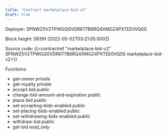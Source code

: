 ```yaml
---
title: "Contract marketplace-bid-v2"
draft: true
---
```

Deployer: SPNWZ5V2TPWGQGVDR6T7B6RQ4XMGZ4PXTEE0VQ0S


 



Block height: 58391 (2022-05-02T03:21:05.000Z)

Source code: {{<contractref "marketplace-bid-v2" SPNWZ5V2TPWGQGVDR6T7B6RQ4XMGZ4PXTEE0VQ0S marketplace-bid-v2>}}

Functions:

* get-owner _private_
* get-royalty _private_
* accept-bid _public_
* change-bid-amount-and-expiration _public_
* place-bid _public_
* set-accepting-bids-enabled _public_
* set-placing-bids-enabled _public_
* set-withdrawing-bids-enabled _public_
* withdraw-bid _public_
* get-bid _read_only_
